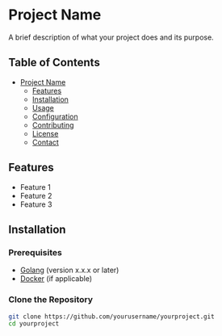 # Project Name

A brief description of what your project does and its purpose.

## Table of Contents

- [Project Name](#project-name)
  - [Features](#features)
  - [Installation](#installation)
  - [Usage](#usage)
  - [Configuration](#configuration)
  - [Contributing](#contributing)
  - [License](#license)
  - [Contact](#contact)

## Features

- Feature 1
- Feature 2
- Feature 3

## Installation

### Prerequisites

- [Golang](https://golang.org/doc/install) (version x.x.x or later)
- [Docker](https://www.docker.com/get-started) (if applicable)

### Clone the Repository

```sh
git clone https://github.com/yourusername/yourproject.git
cd yourproject
```
